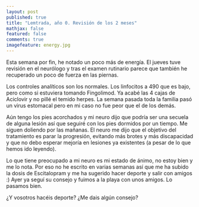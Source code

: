 ```yaml
---
layout: post
published: true
title: "Lemtrada, año 0. Revisión de los 2 meses"
mathjax: false
featured: false
comments: true
imagefeature: energy.jpg
---
```


Esta semana por fin, he notado un poco más de energía. El jueves tuve revisión en el neurólogo y tras el examen rutinario parece que también he recuperado un poco de fuerza en las piernas.

Los controles analíticos son los normales. Los linfocitos a 490 que es bajo, pero como si estuviera tomando Fingolimod.
Ya acabé las 4 cajas de Aciclovir y no pillé el temido herpes.
La semana pasada toda la familia pasó un virus estomacal pero en mi caso no fue peor que el de los demás.

Aún tengo los pies acorchados y mi neuro dijo que podría ser una secuela de alguna lesión así que seguiré con los pies dormidos por un tiempo. Me siguen doliendo por las mañanas. El neuro me dijo que el objetivo del tratamiento es parar la progresión, evitando más brotes y más discapacidad y que no debo esperar mejoría en lesiones ya existentes (a pesar de lo que hemos ido leyendo).

Lo que tiene preocupado a mi neuro es mi estado de ánimo, no estoy bien y me lo nota. Por eso no he escrito en varias semanas así que me ha subido la dosis de Escitalopram y me ha sugerido hacer deporte y salir con amigos :)
Ayer ya seguí su consejo y fuimos a la playa con unos amigos. Lo pasamos bien.

¿Y vosotros hacéis deporte? ¿Me dais algún consejo?


